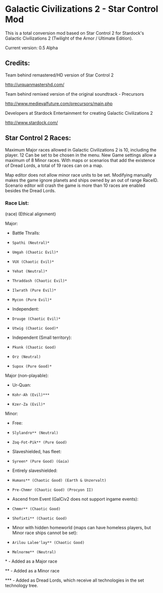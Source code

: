 Galactic Civilizations 2 - Star Control Mod
==================

This is a total conversion mod based on Star Control 2 for Stardock's Galactic Civilizations 2 (Twilight of the Arnor / Ultimate Edition).

Current version: 0.5 Alpha

## Credits:

Team behind remastered/HD version of Star Control 2

http://urquanmastershd.com/


Team behind remixed version of the original soundtrack - Precursors

http://www.medievalfuture.com/precursors/main.php


Developers at Stardock Entertainment for creating Galactic Civilizations 2

http://www.stardock.com/


## Star Control 2 Races:

Maximum Major races allowed in Galactic Civilizations 2 is 10, including the player. 12 Can be set to be chosen in the menu. New Game settings allow a maximum of 8 Minor races. With maps or scenarios that add the existence of Dread Lords, a total of 19 races can on a map.

Map editor does not allow minor race units to be set. Modifying manually makes the game ignore planets and ships owned by an out of range RaceID.
Scenario editor will crash the game is more than 10 races are enabled besides the Dread Lords.

### Race List:


(race) (Ethical alignment)

Major:
*	Battle Thralls:
  *		Spathi (Neutral)*
  *		Umgah (Chaotic Evil)*
  *		VUX (Chaotic Evil)*
  *		Yehat (Neutral)*
  *		Thraddash (Chaotic Evil)*
  *		Ilwrath (Pure Evil)*
  *		Mycon (Pure Evil)*
*	Independent:
  *		Druuge (Chaotic Evil)*
  *		Utwig (Chaotic Good)*
*	Independent (Small territory):
  *		Pkunk (Chaotic Good)
  *		Orz (Neutral)
  *		Supox (Pure Good)*


Major (non-playable):
*	Ur-Quan:
  *		Kohr-Ah (Evil)***
  *		Kzer-Za (Evil)*


Minor:
*	Free:
  *		Slylandro** (Neutral)
  *		Zoq-Fot-Pik** (Pure Good)
*	Slaveshielded, has fleet:
  *		Syreen* (Pure Good) (Gaia)
*	Entirely slaveshielded:
  *		Humans** (Chaotic Good) (Earth & Unzervalt)
  *		Pre-Chmmr (Chaotic Good) (Procyon II)
*	Ascend from Event (GalCiv2 does not support ingame events):
  *		Chmmr** (Chaotic Good)
  *		Shofixti** (Chaotic Good)
*	Minor with hidden homeworld (maps can have homeless players, but Minor race ships cannot be set):
  *		Arilou Lalee'lay** (Chaotic Good)
  *		Melnorme** (Neutral)


\* - Added as a Major race

\** - Added as a Minor race

\*** - Added as Dread Lords, which receive all technologies in the set technology tree.
